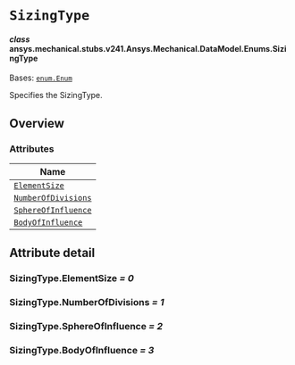 <!-- vale off -->

<a id="sizingtype"></a>

# `SizingType`

<a id="ansys.mechanical.stubs.v241.Ansys.Mechanical.DataModel.Enums.SizingType"></a>

#### *class* ansys.mechanical.stubs.v241.Ansys.Mechanical.DataModel.Enums.SizingType

Bases: [`enum.Enum`](https://docs.python.org/3/library/enum.html#enum.Enum)

Specifies the SizingType.

<!-- !! processed by numpydoc !! -->

<a id="overview"></a>

## Overview

### Attributes

| Name |
| ------------------------------------------------------ |
| [`ElementSize`](#SizingType.ElementSize) |
| [`NumberOfDivisions`](#SizingType.NumberOfDivisions) |
| [`SphereOfInfluence`](#SizingType.SphereOfInfluence) |
| [`BodyOfInfluence`](#SizingType.BodyOfInfluence) |

<a id="attribute-detail"></a>

## Attribute detail

<a id="SizingType.ElementSize"></a>

### SizingType.ElementSize *= 0*

<a id="SizingType.NumberOfDivisions"></a>

### SizingType.NumberOfDivisions *= 1*

<a id="SizingType.SphereOfInfluence"></a>

### SizingType.SphereOfInfluence *= 2*

<a id="SizingType.BodyOfInfluence"></a>

### SizingType.BodyOfInfluence *= 3*

<!-- vale on -->
